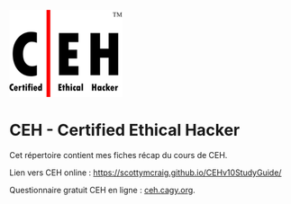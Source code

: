 ![CEH logo](.images/ceh_logo.png "CEH logo")  

# CEH - Certified Ethical Hacker

Cet répertoire contient mes fiches récap du cours de CEH.

Lien vers CEH online : https://scottymcraig.github.io/CEHv10StudyGuide/

Questionnaire gratuit CEH en ligne : [ceh.cagy.org](https://ceh.cagy.org).  

